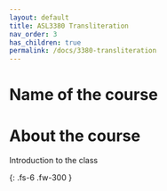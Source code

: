 ```yaml
---
layout: default
title: ASL3380 Transliteration
nav_order: 3
has_children: true
permalink: /docs/3380-transliteration
---
```


# Name of the course
# About the course
Introduction to the class

{: .fs-6 .fw-300 }
